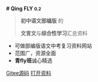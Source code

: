 **# Qing FLY <small>0.2</small>** 

> **初中语文部编版** 的
>
> **文言文**与**综合性学习**汇总资料

- 可做部编版语文中考复习资料网站 
- 范围广，资源全面 
- **青fly班**诚心精选

[Gitee源码](https://gitee.com/eighteen18/qing-fly/)
[打开资料](README)
